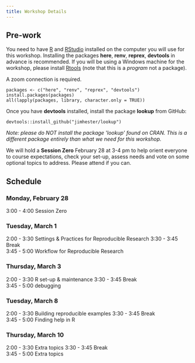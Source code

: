 ```yaml
---
title: Workshop Details
---
```


## Pre-work

You need to have [R](https://cloud.r-project.org/) and [RStudio](https://www.rstudio.com/products/rstudio/download/) installed on the computer you will use for this workshop. Installing the packages **here**, **renv**, **reprex**, **devtools** in advance is recommended. If you will be using a Windows machine for the workshop, please install [Rtools](https://cran.r-project.org/bin/windows/Rtools/rtools40.html) (note that this is a *program* not a package). 

A zoom connection is required.  

```
packages <- c("here", "renv", "reprex", "devtools")
install.packages(packages)
all(lapply(packages, library, character.only = TRUE))
```

Once you have **devtools** installed, install the package **lookup** from GitHub:  

```
devtools::install_github("jimhester/lookup")
```

*Note: please do NOT install the package 'lookup' found on CRAN. This is a different package entirely than what we need for this workshop.*  

We will hold a **Session Zero** February 28 at 3-4 pm to help orient everyone to course expectations, check your set-up, assess needs and vote on some optional topics to address. Please attend if you can. 

## Schedule

### Monday, February 28

3:00 - 4:00 Session Zero 

### Tuesday, March 1

2:00 - 3:30  Settings & Practices for Reproducible Research
3:30 - 3:45  Break  
3:45 - 5:00  Workflow for Reproducible Research  

### Thursday, March 3

2:00 - 3:30  R set-up & maintenance
3:30 - 3:45  Break  
3:45 - 5:00  debugging 

### Tuesday, March 8

2:00 - 3:30  Building reproducible examples 
3:30 - 3:45  Break  
3:45 - 5:00  Finding help in R 

### Thursday, March 10

2:00 - 3:30  Extra topics
3:30 - 3:45  Break  
3:45 - 5:00  Extra topics  
